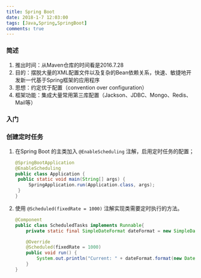 ```yaml
---
title: Spring Boot
date: 2018-1-7 12:03:00
tags: [Java,Spring,SpringBoot]
comments: true
---
```



### 简述

1. 推出时间：从Maven仓库的时间看是2016.7.28
2. 目的：摆脱大量的XML配置文件以及复杂的Bean依赖关系，快速、敏捷地开发新一代基于Spring框架的应用程序
3. 思想：约定优于配置（convention over configuration）
4. 框架功能：集成大量常用第三库配置（Jackson、JDBC、Mongo、Redis、Mail等）

### 入门

### 创建定时任务

1. 在Spring Boot 的主类加入 `@EnableScheduling` 注解，启用定时任务的配置；

   ```java
   @SpringBootApplication
   @EnableScheduling
   public class Application {
   	public static void main(String[] args) {
   		SpringApplication.run(Application.class, args);
   	}
   }
   ```

2. 使用 `@Scheduled(fixedRate = 1000)` 注解实现类需要定时执行的方法。

   ```java
   @Component
   public class ScheduledTasks implements Runnable{
       private static final SimpleDateFormat dateFormat = new SimpleDateFormat("HH:mm:ss");
   
       @Override
       @Scheduled(fixedRate = 1000)
       public void run() {
           System.out.println("Current: " + dateFormat.format(new Date()));
       }
   }
   ```
